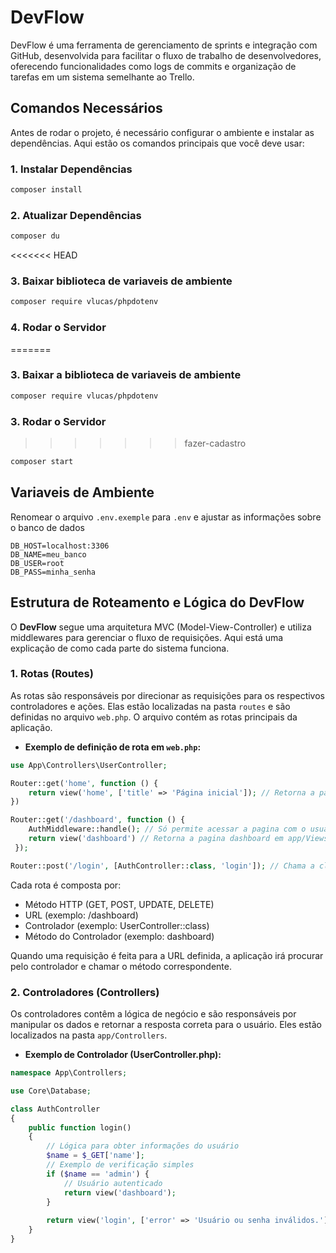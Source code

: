 # DevFlow

DevFlow é uma ferramenta de gerenciamento de sprints e integração com GitHub, desenvolvida para facilitar o fluxo de trabalho de desenvolvedores, oferecendo funcionalidades como logs de commits e organização de tarefas em um sistema semelhante ao Trello.

## Comandos Necessários

Antes de rodar o projeto, é necessário configurar o ambiente e instalar as dependências. Aqui estão os comandos principais que você deve usar:

### 1. Instalar Dependências
```bash
composer install
```

### 2. Atualizar Dependências
```bash
composer du
```

<<<<<<< HEAD
### 3. Baixar biblioteca de variaveis de ambiente
```bash
composer require vlucas/phpdotenv
```

### 4. Rodar o Servidor
=======
### 3. Baixar a biblioteca de variaveis de ambiente
```bash
composer require vlucas/phpdotenv
``` 

### 3. Rodar o Servidor
>>>>>>> fazer-cadastro
```bash
composer start
```

## Variaveis de Ambiente

Renomear o arquivo ``.env.exemple`` para ``.env`` e ajustar as informações sobre o banco de dados

```
DB_HOST=localhost:3306
DB_NAME=meu_banco
DB_USER=root
DB_PASS=minha_senha
```




## Estrutura de Roteamento e Lógica do DevFlow

O **DevFlow** segue uma arquitetura MVC (Model-View-Controller) e utiliza middlewares para gerenciar o fluxo de requisições. Aqui está uma explicação de como cada parte do sistema funciona.

### 1. **Rotas (Routes)**

As rotas são responsáveis por direcionar as requisições para os respectivos controladores e ações. Elas estão localizadas na pasta `routes` e são definidas no arquivo `web.php`. O arquivo contém as rotas principais da aplicação.

- **Exemplo de definição de rota em `web.php`:**

```php
use App\Controllers\UserController;

Router::get('home', function () {
    return view('home', ['title' => 'Página inicial']); // Retorna a pagina home com um valor atribuida à variavel $title que pode ser usada na view
})

Router::get('/dashboard', function () {
    AuthMiddleware::handle(); // Só permite acessar a pagina com o usuario logado
    return view('dashboard') // Retorna a pagina dashboard em app/Views
 });

Router::post('/login', [AuthController::class, 'login']); // Chama a classe AuthController e seu método login

```

Cada rota é composta por:

- Método HTTP (GET, POST, UPDATE, DELETE)
- URL (exemplo: /dashboard)
- Controlador (exemplo: UserController::class)
- Método do Controlador (exemplo: dashboard)

Quando uma requisição é feita para a URL definida, a aplicação irá procurar pelo controlador e chamar o método correspondente.

### 2. Controladores (Controllers)

Os controladores contêm a lógica de negócio e são responsáveis por manipular os dados e retornar a resposta correta para o usuário. Eles estão localizados na pasta ``app/Controllers``.
- **Exemplo de Controlador (UserController.php):**
```php
namespace App\Controllers;

use Core\Database;

class AuthController
{
    public function login()
    {
        // Lógica para obter informações do usuário
        $name = $_GET['name'];
        // Exemplo de verificação simples
        if ($name == 'admin') {
            // Usuário autenticado
            return view('dashboard');
        }
        
        return view('login', ['error' => 'Usuário ou senha inválidos.']);
    }
}
```